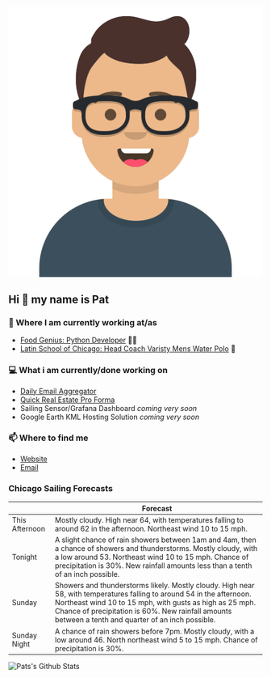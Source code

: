 [![Social banner for p-j-falconer](https://raw.githubusercontent.com/P-J-FALCONER/P-J-FALCONER/master/assets/avataaars.svg)](https://patfalconer.com/)
## Hi :wave: my name is Pat

### 💼 Where I am currently working at/as
- [Food Genius: Python Developer](https://getfoodgenius.com/) 🍔🐍
- [Latin School of Chicago: Head Coach Varisty Mens Water Polo](https://www.latinschool.org/) 🤽


### 💻 What i am currently/done working on
 - [Daily Email Aggregator](https://github.com/P-J-FALCONER/dott_daily_mail)
 - [Quick Real Estate Pro Forma](https://github.com/P-J-FALCONER/henry)
 - Sailing Sensor/Grafana Dashboard *coming very soon*
 - Google Earth KML Hosting Solution *coming very soon*

### 📫 Where to find me
 - [Website](https://patfalconer.com/)
 - [Email](mailto:patrick.j.falconer@gmail.com)


### Chicago Sailing Forecasts
|   | Forecast  |
|---|---|
| This Afternoon | Mostly cloudy. High near 64, with temperatures falling to around 62 in the afternoon. Northeast wind 10 to 15 mph. |
| Tonight | A slight chance of rain showers between 1am and 4am, then a chance of showers and thunderstorms. Mostly cloudy, with a low around 53. Northeast wind 10 to 15 mph. Chance of precipitation is 30%. New rainfall amounts less than a tenth of an inch possible. |
| Sunday | Showers and thunderstorms likely. Mostly cloudy. High near 58, with temperatures falling to around 54 in the afternoon. Northeast wind 10 to 15 mph, with gusts as high as 25 mph. Chance of precipitation is 60%. New rainfall amounts between a tenth and quarter of an inch possible. |
| Sunday Night | A chance of rain showers before 7pm. Mostly cloudy, with a low around 46. North northeast wind 5 to 15 mph. Chance of precipitation is 30%. |

![Pats's Github Stats](https://github-readme-stats.vercel.app/api?username=p-j-falconer&show_icons=true&theme=radical)
